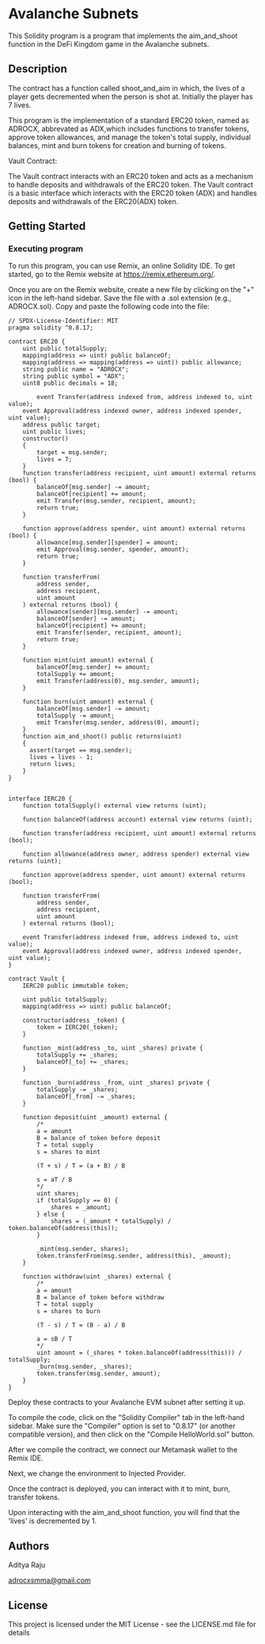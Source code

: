 # Avalanche Subnets

This Solidity program is a program that implements the aim_and_shoot function in the DeFi Kingdom game in the Avalanche subnets.

## Description
The contract has a function called shoot_and_aim in which, the lives of a player gets decremented when the person is shot at. Initially the player has 7 lives.

This program is the implementation of a standard ERC20 token, named as ADROCX, abbrevated as ADX,which includes functions to transfer tokens, approve token allowances, and manage the token's total supply, individual balances, mint and burn tokens for creation and burning of tokens.

Vault Contract:

The Vault contract interacts with an ERC20 token and acts as a mechanism to handle deposits and withdrawals of the ERC20 token. The Vault contract is a basic interface which interacts with the ERC20 token (ADX) and handles deposits and withdrawals of the ERC20(ADX) token.


## Getting Started

### Executing program

To run this program, you can use Remix, an online Solidity IDE. To get started, go to the Remix website at https://remix.ethereum.org/.

Once you are on the Remix website, create a new file by clicking on the "+" icon in the left-hand sidebar. Save the file with a .sol extension (e.g., ADROCX.sol). Copy and paste the following code into the file:

```
// SPDX-License-Identifier: MIT
pragma solidity ^0.8.17;

contract ERC20 {
    uint public totalSupply;
    mapping(address => uint) public balanceOf;
    mapping(address => mapping(address => uint)) public allowance;
    string public name = "ADROCX";
    string public symbol = "ADX";
    uint8 public decimals = 18;

		event Transfer(address indexed from, address indexed to, uint value);
    event Approval(address indexed owner, address indexed spender, uint value);
    address public target;
    uint public lives;
    constructor()
    {
        target = msg.sender;
        lives = 7;
    }
    function transfer(address recipient, uint amount) external returns (bool) {
        balanceOf[msg.sender] -= amount;
        balanceOf[recipient] += amount;
        emit Transfer(msg.sender, recipient, amount);
        return true;
    }

    function approve(address spender, uint amount) external returns (bool) {
        allowance[msg.sender][spender] = amount;
        emit Approval(msg.sender, spender, amount);
        return true;
    }

    function transferFrom(
        address sender,
        address recipient,
        uint amount
    ) external returns (bool) {
        allowance[sender][msg.sender] -= amount;
        balanceOf[sender] -= amount;
        balanceOf[recipient] += amount;
        emit Transfer(sender, recipient, amount);
        return true;
    }

    function mint(uint amount) external {
        balanceOf[msg.sender] += amount;
        totalSupply += amount;
        emit Transfer(address(0), msg.sender, amount);
    }

    function burn(uint amount) external {
        balanceOf[msg.sender] -= amount;
        totalSupply -= amount;
        emit Transfer(msg.sender, address(0), amount);
    }
    function aim_and_shoot() public returns(uint)
    {
      assert(target == msg.sender);  
      lives = lives - 1;
      return lives;
    }
}


interface IERC20 {
    function totalSupply() external view returns (uint);

    function balanceOf(address account) external view returns (uint);

    function transfer(address recipient, uint amount) external returns (bool);

    function allowance(address owner, address spender) external view returns (uint);

    function approve(address spender, uint amount) external returns (bool);

    function transferFrom(
        address sender,
        address recipient,
        uint amount
    ) external returns (bool);

    event Transfer(address indexed from, address indexed to, uint value);
    event Approval(address indexed owner, address indexed spender, uint value);
}

contract Vault {
    IERC20 public immutable token;

    uint public totalSupply;
    mapping(address => uint) public balanceOf;

    constructor(address _token) {
        token = IERC20(_token);
    }

    function _mint(address _to, uint _shares) private {
        totalSupply += _shares;
        balanceOf[_to] += _shares;
    }

    function _burn(address _from, uint _shares) private {
        totalSupply -= _shares;
        balanceOf[_from] -= _shares;
    }

    function deposit(uint _amount) external {
        /*
        a = amount
        B = balance of token before deposit
        T = total supply
        s = shares to mint

        (T + s) / T = (a + B) / B 

        s = aT / B
        */
        uint shares;
        if (totalSupply == 0) {
            shares = _amount;
        } else {
            shares = (_amount * totalSupply) / token.balanceOf(address(this));
        }

        _mint(msg.sender, shares);
        token.transferFrom(msg.sender, address(this), _amount);
    }

    function withdraw(uint _shares) external {
        /*
        a = amount
        B = balance of token before withdraw
        T = total supply
        s = shares to burn

        (T - s) / T = (B - a) / B 

        a = sB / T
        */
        uint amount = (_shares * token.balanceOf(address(this))) / totalSupply;
        _burn(msg.sender, _shares);
        token.transfer(msg.sender, amount);
    }
}

```
Deploy these contracts to your Avalanche EVM subnet after setting it up.

To compile the code, click on the "Solidity Compiler" tab in the left-hand sidebar. Make sure the "Compiler" option is set to "0.8.17" (or another compatible version), and then click on the "Compile HelloWorld.sol" button.

After we compile the contract, we connect our  Metamask wallet to the Remix IDE.

Next, we change the environment to Injected Provider. 

Once the contract is deployed, you can interact with it to mint, burn, transfer tokens. 

Upon interacting with the aim_and_shoot function, you will find that the 'lives' is decremented by 1.



## Authors

Aditya Raju  

adrocxsmma@gmail.com

## License

This project is licensed under the MIT License - see the LICENSE.md file for details

